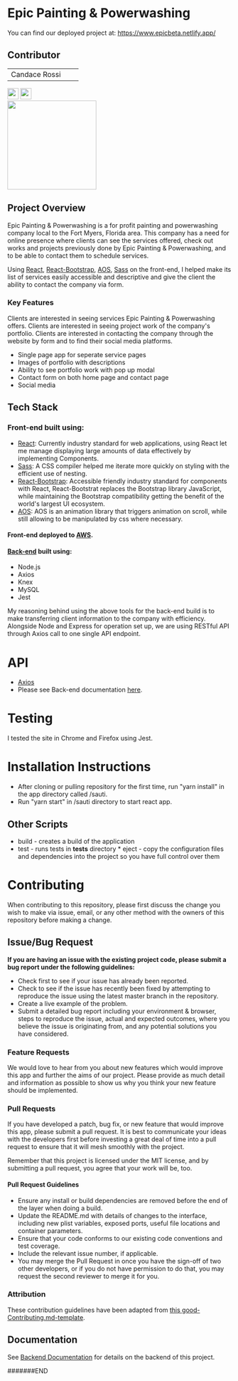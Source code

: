 # Epic Painting & Powerwashing

You can find our deployed project at: https://www.epicbeta.netlify.app/

## Contributor

|                                                                                                                                                                                                                                                             |                                                                                                                                                                                                                                                               |                                                                                                                                                                                                                                                           |
| :---------------------------------------------------------------------------------------------------------------------------------------------------------------------------------------------------------------------------------------------------------: | ------------------------------------------------------------------------------------------------------------------------------------------------------------------------------------------------------------------------------------------------------------- | --------------------------------------------------------------------------------------------------------------------------------------------------------------------------------------------------------------------------------------------------------- |
|            Candace Rossi 
[<img src="https://img.icons8.com/nolan/64/github.png" width="25">](https://github.com/CandaceRossi) 
[<img src="https://img.icons8.com/color/48/000000/linkedin.png" width="25">](https://www.linkedin.com/in/candacerossi)       
<img src="https://avatars0.githubusercontent.com/u/50240571?s=460&v=4" width="200" /> 

## Project Overview

Epic Painting & Powerwashing is a for profit painting and powerwashing company local to the Fort Myers, Florida area. This company has a need for online presence where clients can see the services offered, check out works and projects previously done by Epic Painting & Powerwashing, and to be able to contact them to schedule services.

Using [React](https://reactjs.org/), [React-Bootstrap](https://react-bootstrap.github.io/), [AOS](https://michalsnik.github.io/aos/), [Sass](https://sass-lang.com/) on the front-end, I helped make its list of services easily accessible and descriptive and give the client the ability to contact the company via form.

### Key Features

Clients are interested in seeing services Epic Painting & Powerwashing offers. Clients are interested in seeing project work of the company's portfolio. Clients are interested in contacting the company through the website by form and to find their social media platforms.

- Single page app for seperate service pages
- Images of portfolio with descriptions
- Ability to see portfolio work with pop up modal
- Contact form on both home page and contact page
- Social media 

## Tech Stack

### Front-end built using:

- [React](https://reactjs.org/): Currently industry standard for web applications, using React let me manage displaying large amounts of data effectively by implementing Components.
- [Sass](https://sass-lang.com/): A CSS compiler helped me iterate more quickly on styling with the efficient use of nesting.
- [React-Bootstrap](https://react-bootstrap.github.io/): Accessible friendly industry standard for components with React, React-Bootstrat replaces the Bootstrap library JavaScript, while maintaining the Bootstrap compatibility getting the benefit of the world's largest UI ecosystem.
- [AOS](https://michalsnik.github.io/aos/): AOS is an animation library that triggers animation on scroll, while still allowing to be manipulated by css where necessary. 

#### Front-end deployed to [AWS](https://www.epicbeta.netlify.app).

#### [Back-end]() built using:

- Node.js
- Axios
- Knex
- MySQL
- Jest

My reasoning behind using the above tools for the back-end build is to make transferring client information to the company with efficiency. Alongside Node and Express for operation set up, we are using RESTful API through Axios call to one single API endpoint.

# API

- [Axios]()
- Please see Back-end documentation [here]().

# Testing

I tested the site in Chrome and Firefox using Jest.

# Installation Instructions

- After cloning or pulling repository for the first time, run "yarn install" in the app directory called /sauti.
- Run "yarn start" in /sauti directory to start react app.

## Other Scripts

- build - creates a build of the application
- test - runs tests in **tests** directory \* eject - copy the configuration files and dependencies into the project so you have full control over them

# Contributing

When contributing to this repository, please first discuss the change you wish to make via issue, email, or any other method with the owners of this repository before making a change.

## Issue/Bug Request

**If you are having an issue with the existing project code, please submit a bug report under the following guidelines:**

- Check first to see if your issue has already been reported.
- Check to see if the issue has recently been fixed by attempting to reproduce the issue using the latest master branch in the repository.
- Create a live example of the problem.
- Submit a detailed bug report including your environment & browser, steps to reproduce the issue, actual and expected outcomes, where you believe the issue is originating from, and any potential solutions you have considered.

### Feature Requests

We would love to hear from you about new features which would improve this app and further the aims of our project. Please provide as much detail and information as possible to show us why you think your new feature should be implemented.

### Pull Requests

If you have developed a patch, bug fix, or new feature that would improve this app, please submit a pull request. It is best to communicate your ideas with the developers first before investing a great deal of time into a pull request to ensure that it will mesh smoothly with the project.

Remember that this project is licensed under the MIT license, and by submitting a pull request, you agree that your work will be, too.

#### Pull Request Guidelines

- Ensure any install or build dependencies are removed before the end of the layer when doing a build.
- Update the README.md with details of changes to the interface, including new plist variables, exposed ports, useful file locations and container parameters.
- Ensure that your code conforms to our existing code conventions and test coverage.
- Include the relevant issue number, if applicable.
- You may merge the Pull Request in once you have the sign-off of two other developers, or if you do not have permission to do that, you may request the second reviewer to merge it for you.

### Attribution

These contribution guidelines have been adapted from [this good-Contributing.md-template](https://gist.github.com/PurpleBooth/b24679402957c63ec426).

## Documentation

See [Backend Documentation]() for details on the backend of this project.

#######END
